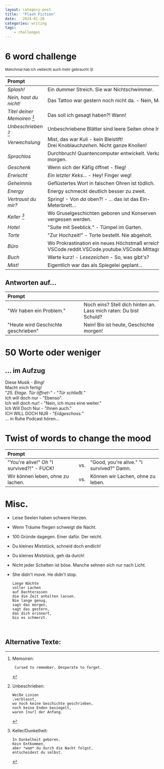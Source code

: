```yaml
---
layout: category-post
title:  "Flash Fiction"
date:   2024-01-28
categories: writing
tags:
    - challenges
---
```


# 6 word challenge

<sup> Manchmal hab ich vielleicht auch mehr gebraucht 😛 </sup>

| Prompt |  |
|:-----------|---------------|
| *Splash!* | Ein dummer Streich. Sie war Nichtschwimmer. |
| *Nein, hast du nicht!* | Das Tattoo war gestern noch nicht da. - Nein, Mama. |
| *Titel deiner Memoiren [^1]* | Das soll ich gesagt haben?! Wann! |
| *Unbeschrieben [^2]* | Unbeschriebene Blätter sind leere Seiten ohne Inhalt. |
| *Verwechslung* | Mist, das war Kuli - kein Bleistift! <br> Drei Knoblauch*zehen*. Nicht ganze Knollen! |
| *Sprachlos* | Durchbruch! Quantencomputer entwickelt. Verkauf ab morgen. |
| *Geschenk* | Wenn sich der Käfig öffnet - flieg! |
| *Erwischt* | *Ein letzter Keks...* - Hey! Finger weg! |
| *Geheimnis* | Geflüstertes Wort in falschen Ohren ist tödlich. |
| *Energy* | Energy schmeckt deutlich besser zu zweit. |
| *Vertraust du mir?* | Spring! - Von *da* oben?! - ... das ist das Ein-Meterbrett... |
| *Keller [^3]* | Wo Gruselgeschichten geboren und Konserven vergessen werden. |
| *Hotel* | "Suite mit Seeblick." - Tümpel im Garten.
| *Torte* | "Zur Hochzeit!" - Torte bestellt. Nie abgeholt. |
| *Büro* | Wo Prokrastination ein neues Höchstmaß erreicht. <br> VSCode.reddit.VSCode.youtube.VSCode.Mittagspause. |
| *Buch* | Warte kurz! - *Lesezeichen* - So, was gibt's? |
| *Mist!* | Eigentlich war das als Spiegelei geplant... |
 
## Antworten auf...

 | Prompt | |
 |:-------|---------|
 | "Wir haben ein Problem." | Noch eins? Stell dich hinten an. <br> Lass mich raten: Du bist Schuld? |
 | "Heute wird Geschichte geschrieben" | Nein! Bio ist heute, Geschichte morgen! |

# 50 Worte oder weniger
 
## ... im Aufzug
 
 Diese Musik - *Bing!* <br>
 Macht mich fertig! <br>
 "*25. Etage. Tür öffnet-*" - "*Tür schließt.*"  <br>
 Ich will doch nur - "Ebenso". <br>
 Ich will doch nur! - "Nein, ich muss eine weiter." <br>
 Ich Will Doch Nur - "Ihnen auch." <br>
 ICH WILL DOCH NUR - "*Erdgeschoss.*" <br>
 ... in Ruhe Podcast hören... <br>

# Twist of words to change the mood

| Prompt |  |  |
|:--------|------|----|
| "You're alive!" *Oh* "I survived?!" - FUCK! | vs. | "Good, you're alive." "I survived?" Damn. |
| Wir können leben, ohne zu lachen. | vs. | Können wir Lachen, ohne zu leben. |


# Misc.

- Leise Seelen haben schwere Herzen.
- Wenn Träume fliegen schweigt die Nacht.
- 100 Gründe dagegen. Einer dafür. Der reicht.
- Du kleines Miststück, schneid doch endlich!
- Du kleines Miststück, geh da durch!
- Nicht jeder Schatten ist böse. Manche sehnen sich nur nach Licht.
- She didn't move. He didn't stop.

      Lange Nächte 
      voller Lachen 
      auf Dachterassen 
      die die Zeit anhalten lassen. 
      Nie lange genug, 
      sagt das morgen,
      sagt das gestern, 
      das dich erinnert, 
      bis es schmerzt. 

<br>

## Alternative Texte:

[^1]: Memoiren:

         Cursed to remember. Desperate to forget.
         
[^2]: Unbeschrieben: 

        Weiße Linien 
        ,verblasst, 
        wo noch keine Geschichte geschrieben, 
        noch keine Enden besiegelt, 
        waren [nur] der Anfang.

[^3]: Keller/Dunkelheit:

        In Dunkelheit geboren. 
        Kein Entkommen, 
        aber *wem* du durch die Nacht folgst, 
        entscheidest du selbst.


